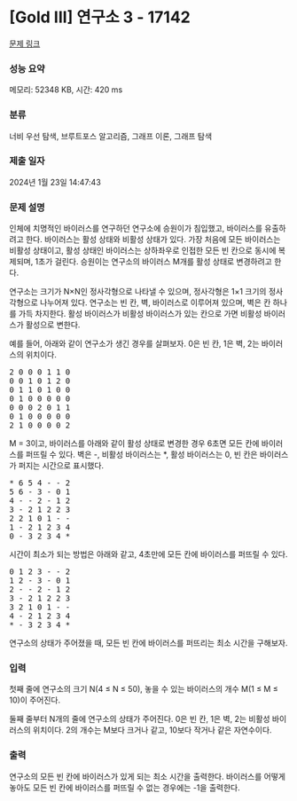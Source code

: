# [Gold III] 연구소 3 - 17142 

[문제 링크](https://www.acmicpc.net/problem/17142) 

### 성능 요약

메모리: 52348 KB, 시간: 420 ms

### 분류

너비 우선 탐색, 브루트포스 알고리즘, 그래프 이론, 그래프 탐색

### 제출 일자

2024년 1월 23일 14:47:43

### 문제 설명

<p>인체에 치명적인 바이러스를 연구하던 연구소에 승원이가 침입했고, 바이러스를 유출하려고 한다. 바이러스는 활성 상태와 비활성 상태가 있다. 가장 처음에 모든 바이러스는 비활성 상태이고, 활성 상태인 바이러스는 상하좌우로 인접한 모든 빈 칸으로 동시에 복제되며, 1초가 걸린다. 승원이는 연구소의 바이러스 M개를 활성 상태로 변경하려고 한다.</p>

<p>연구소는 크기가 N×N인 정사각형으로 나타낼 수 있으며, 정사각형은 1×1 크기의 정사각형으로 나누어져 있다. 연구소는 빈 칸, 벽, 바이러스로 이루어져 있으며, 벽은 칸 하나를 가득 차지한다. 활성 바이러스가 비활성 바이러스가 있는 칸으로 가면 비활성 바이러스가 활성으로 변한다.</p>

<p>예를 들어, 아래와 같이 연구소가 생긴 경우를 살펴보자. 0은 빈 칸, 1은 벽, 2는 바이러스의 위치이다.</p>

<pre>2 0 0 0 1 1 0
0 0 1 0 1 2 0
0 1 1 0 1 0 0
0 1 0 0 0 0 0
0 0 0 2 0 1 1
0 1 0 0 0 0 0
2 1 0 0 0 0 2</pre>

<p>M = 3이고, 바이러스를 아래와 같이 활성 상태로 변경한 경우 6초면 모든 칸에 바이러스를 퍼뜨릴 수 있다. 벽은 -, 비활성 바이러스는 *, 활성 바이러스는 0, 빈 칸은 바이러스가 퍼지는 시간으로 표시했다.</p>

<pre>* 6 5 4 - - 2
5 6 - 3 - 0 1
4 - - 2 - 1 2
3 - 2 1 2 2 3
2 2 1 0 1 - -
1 - 2 1 2 3 4
0 - 3 2 3 4 *</pre>

<p>시간이 최소가 되는 방법은 아래와 같고, 4초만에 모든 칸에 바이러스를 퍼뜨릴 수 있다.</p>

<pre>0 1 2 3 - - 2
1 2 - 3 - 0 1
2 - - 2 - 1 2
3 - 2 1 2 2 3
3 2 1 0 1 - -
4 - 2 1 2 3 4
* - 3 2 3 4 *</pre>

<p>연구소의 상태가 주어졌을 때, 모든 빈 칸에 바이러스를 퍼뜨리는 최소 시간을 구해보자.</p>

### 입력 

 <p>첫째 줄에 연구소의 크기 N(4 ≤ N ≤ 50), 놓을 수 있는 바이러스의 개수 M(1 ≤ M ≤ 10)이 주어진다.</p>

<p>둘째 줄부터 N개의 줄에 연구소의 상태가 주어진다. 0은 빈 칸, 1은 벽, 2는 비활성 바이러스의 위치이다. 2의 개수는 M보다 크거나 같고, 10보다 작거나 같은 자연수이다.</p>

### 출력 

 <p>연구소의 모든 빈 칸에 바이러스가 있게 되는 최소 시간을 출력한다. 바이러스를 어떻게 놓아도 모든 빈 칸에 바이러스를 퍼뜨릴 수 없는 경우에는 -1을 출력한다.</p>

